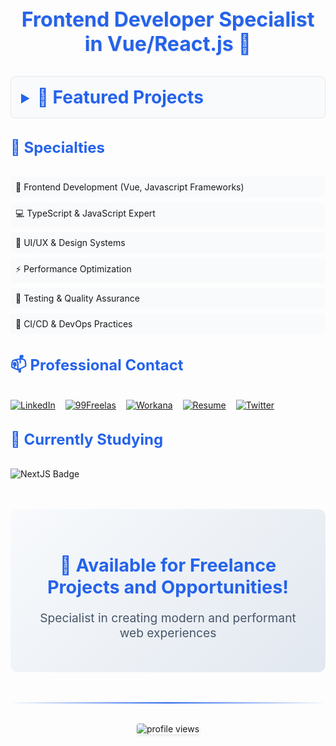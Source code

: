 <h3 align="center" style="color: #2563eb; font-size: 2rem; margin: 2rem 0; text-shadow: 1px 1px 2px rgba(0,0,0,0.1);">Frontend Developer Specialist in Vue/React.js 🚀</h3>

<details style="margin: 2rem 0; border: 1px solid #e5e7eb; padding: 1rem; border-radius: 8px; background: #f8fafc;">
  <summary style="cursor: pointer; color: #2563eb; font-size: 1.5rem; font-weight: bold;">
    <h3 style="display: inline-block; margin: 0;">🌟 Featured Projects</h3>
  </summary>
  <div style="padding: 1rem 0;">
    <div style="display: grid; grid-template-columns: repeat(auto-fit, minmax(300px, 1fr)); gap: 2rem;">
      <ul style="list-style: none; padding: 0;">
        <li style="background: white; padding: 1.5rem; border-radius: 12px; box-shadow: 0 4px 6px rgba(0,0,0,0.1); margin-bottom: 1.5rem;">
          <a
            href="https://breath-natural-nextjs-chronicles.netlify.app"
            target="_blank"
            aria-label="Breath Natural - Live Website"
            style="color: #2563eb; font-size: 1.2rem; font-weight: bold; text-decoration: none; transition: color 0.3s;"
          >
            🪴 Breath Natural - Live Website
          </a>
          <br><br>
          <a
            href="https://github.com/ricardo564/nextjs-chronicles-part-1"
            target="_blank"
            aria-label="Breath Natural NextJS Chronicles Part 1 Repository"
            style="color: #2563eb; font-size: 1.2rem; font-weight: bold; text-decoration: none; transition: color 0.3s;"
          >
            🚀 Breath Natural - Repository
          </a>
          <br><br>
          <details>
            <summary>Breath Natural NextJS Chronicles Part 1 Photo Preview</summary>
            <img
              src="./assets/projects/breath-natural.png"
              alt="Breath Natural NextJS Chronicles Part 1 website preview"
              style="width: 100%; max-width: 300px; margin: 10px 0;"
            />
          </details>
          <br>
          <div align="left">
            <img height="28px" alt="NextJS" src="https://img.shields.io/badge/NextJS-E0234E?style=for-the-badge&logo=nextjs&logoColor=white">
            <img height="28px" alt="TypeScript" src="https://img.shields.io/badge/TypeScript-007ACC?style=for-the-badge&logo=typescript&logoColor=white">
            <img src="https://img.shields.io/badge/tailwindcss-%2338B2AC.svg?style=for-the-badge&logo=tailwind-css&logoColor=white" />
            <img height="28px" alt="Axios" src="https://img.shields.io/badge/Axios-5A29E4?style=for-the-badge&logo=axios&logoColor=white">
            <img height="28px" alt="pnpm" src="https://img.shields.io/badge/pnpm-%234a4a4a.svg?style=for-the-badge&logo=pnpm&logoColor=f69220">
            <img height="28px" alt="Figma" src="https://img.shields.io/badge/Figma-F24E1E?style=for-the-badge&logo=figma&logoColor=white">
          </div>
        </li>
        <hr />
        <li style="background: white; padding: 1.5rem; border-radius: 12px; box-shadow: 0 4px 6px rgba(0,0,0,0.1); margin-bottom: 1.5rem;">
          <a
            href="https://food-hut-angular-chronicles-1.netlify.app/"
            target="_blank"
            aria-label="Food Hut Angular Chronicles Part 1"
            style="color: #2563eb; font-size: 1.2rem; font-weight: bold; text-decoration: none; transition: color 0.3s;"
          >
            🍽️ Food Hut - Live Website
          </a>
          <br><br>
          <a
            href="https://github.com/ricardo564/angular-chronicles-part-1"
            target="_blank"
            aria-label="Food Hut Angular Chronicles Part 1 Repository"
            style="color: #2563eb; font-size: 1.2rem; font-weight: bold; text-decoration: none; transition: color 0.3s;"
          >
            🚀 Food Hut - Angular Chronicles - Part 1 Repository
          </a>
          <br><br>
          <details>
            <summary>Food Hut Angular Chronicles Part 1 Photo Preview</summary>
            <img
              src="./assets/projects/food-hut.png"
              alt="Food Hut Angular Chronicles Part 1 website preview"
              style="width: 100%; max-width: 300px; margin: 10px 0;"
            />
          </details>
          <br>
          <div align="left">
            <img height="28px" alt="Angular" src="https://img.shields.io/badge/Angular-DD0031?style=for-the-badge&logo=angular&logoColor=white">
            <img src="https://img.shields.io/badge/tailwindcss-%2338B2AC.svg?style=for-the-badge&logo=tailwind-css&logoColor=white" />
            <img height="28px" alt="pnpm" src="https://img.shields.io/badge/pnpm-%234a4a4a.svg?style=for-the-badge&logo=pnpm&logoColor=f69220">
            <img height="28px" alt="Figma" src="https://img.shields.io/badge/Figma-F24E1E?style=for-the-badge&logo=figma&logoColor=white">
          </div>
        </li>
      </ul>
    </div>
  </div>
</details>

<h3 style="color: #2563eb; font-size: 1.5rem; margin: 2rem 0;">🔧 Specialties</h3>

<ul style="list-style: none; padding: 0;">
  <li style="margin: 0.5rem 0; padding: 0.5rem; background: #f8fafc; border-radius: 6px;">🎯 Frontend Development (Vue, Javascript Frameworks)</li>
  <li style="margin: 0.5rem 0; padding: 0.5rem; background: #f8fafc; border-radius: 6px;">💻 TypeScript & JavaScript Expert</li>
  <li style="margin: 0.5rem 0; padding: 0.5rem; background: #f8fafc; border-radius: 6px;">🎨 UI/UX & Design Systems</li>
  <li style="margin: 0.5rem 0; padding: 0.5rem; background: #f8fafc; border-radius: 6px;">⚡ Performance Optimization</li>
  <li style="margin: 0.5rem 0; padding: 0.5rem; background: #f8fafc; border-radius: 6px;">🧪 Testing & Quality Assurance</li>
  <li style="margin: 0.5rem 0; padding: 0.5rem; background: #f8fafc; border-radius: 6px;">🔄 CI/CD & DevOps Practices</li>
</ul>

<h3 style="color: #2563eb; font-size: 1.5rem; margin: 2rem 0;">📫 Professional Contact</h3>

<div style="display: flex; gap: 1rem; margin: 1rem 0;">
  <a
    href="https://www.linkedin.com/in/ricardo-camilo-frontend-web-developer/"
    target="_blank"
  >
    <img
      src="https://img.shields.io/badge/LinkedIn-%230077B5.svg?style=for-the-badge&logo=linkedin&logoColor=white"
      alt="LinkedIn"
    />
  </a>
  <a
    href="https://www.99freelas.com.br/user/ricardo-camilo-frontend-developer-typescript"
    target="_blank"
  >
    <img
      src="https://img.shields.io/badge/99Freelas-%2300B057.svg?style=for-the-badge&logo=99freelas&logoColor=white"
      alt="99Freelas"
    />
  </a>
  <a
    href="https://www.workana.com/freelancer/7a5de74a4785b737b517d8746a01cd23"
    target="_blank"
  >
    <img
      src="https://img.shields.io/badge/Workana-%23204ECF.svg?style=for-the-badge&logo=workana&logoColor=white"
      alt="Workana"
    />
  </a>
  <a
    href="https://resume.io/r/4bDKkHLB9"
    target="_blank"
  >
    <img
      src="https://img.shields.io/badge/Resume-%23000000.svg?style=for-the-badge&logo=readme&logoColor=white"
      alt="Resume"
    />
  </a>
  <a
    href="https://x.com/Ricardo50993066"
    target="_blank"
  >
    <img
      src="https://img.shields.io/badge/Twitter-000000?style=for-the-badge&logo=x&logoColor=white"
      alt="Twitter"
    />
  </a>
</div>

<h3 style="color: #2563eb; font-size: 1.5rem; margin: 2rem 0;">🌱 Currently Studying</h3>
<div style="margin: 1rem 0;">
  <img
    src="https://img.shields.io/badge/nextjs-%23E0234E.svg?style=for-the-badge&logo=nextjs&logoColor=white"
    alt="NextJS Badge"
  />
</div>

<div style="text-align: center; margin: 3rem 0; padding: 2rem; background: linear-gradient(135deg, #f8fafc 0%, #e2e8f0 100%); border-radius: 12px;">
  <h3 style="color: #2563eb; font-size: 1.8rem; margin-bottom: 1rem;">🚀 Available for Freelance Projects and Opportunities!</h3>
  <p style="color: #475569; font-size: 1.2rem;">Specialist in creating modern and performant web experiences</p>
</div>

<hr style="border: none; height: 2px; background: linear-gradient(90deg, transparent, #2563eb, transparent); margin: 2rem 0;">

<div style="text-align: center; margin: 2rem 0;">
  <img src="https://komarev.com/ghpvc/?username=ricardo564&label=Profile%20views&color=0e75b6&style=flat" alt="profile views" style="border-radius: 4px; box-shadow: 0 2px 4px rgba(0,0,0,0.1);" />
</div>
